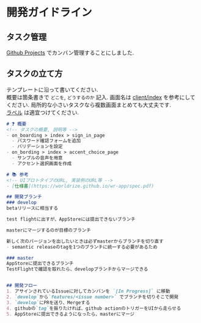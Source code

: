 # 開発ガイドライン
## タスク管理
[Github Projects](https://github.com/WorldRIZe/wr-app/projects/2?add_cards_query=is%3Aopen) でカンバン管理することにしました.

## タスクの立て方
テンプレートに沿って書いてください.  
概要は箇条書きで `どこを`, `どうするのか` 記入. 画面名は [client/index](client/index.md) を参考にしてください. 局所的な小さいタスクなら複数画面まとめても大丈夫です.  
[ラベル](https://github.com/WorldRIZe/wr-app/labels) は適宜つけてください.

```md
# ❓ 概要
<!-- タスクの概要, 説明等 -->
- on_boarding > index > sign_in_page
  - パスワード確認フォームを追加
  - バリデーションを設定
- on_bording > index > accent_choice_page
  - サンプルの音声を用意
  - アクセント選択画面を作成

# 📚 参考
<!-- UIプロトタイプのURL, 実装例のURL等 -->
- [仕様書](https://worldrize.github.io/wr-app/spec.pdf)

## 開発ブランチ
### develop
betaリリースに相当する

test flightに出すが、AppStoreには提出できないブランチ

masterにマージするのが目標のブランチ

新しく次のバージョンを出したいときは必ずmasterからブランチを切り直す
- semantic releaseのtagを1つのブランチに統一する必要があるため

### master
AppStoreに提出できるブランチ
TestFlightで確認を取れたら、developブランチからマージできる


## 開発フロー
1. アサインされているIssueに対してカンバンを `[In Progress]` に移動
2. `develop`から`features/<issue number>` でブランチを切りそこで開発
3. `develop`にPRを送り、Mergeする
4. githubの`tag`を振りたければ、github actionのトリガーをUIから走らせる
5. AppStoreに提出できるようになったら、masterにマージ